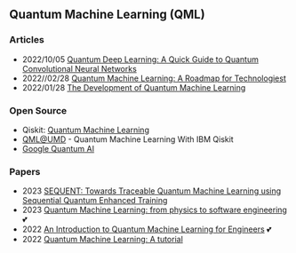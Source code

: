 ## Quantum Machine Learning (QML)



### Articles
- 2022/10/05 [Quantum Deep Learning: A Quick Guide to Quantum Convolutional Neural Networks](https://towardsdatascience.com/quantum-deep-learning-a-quick-guide-to-quantum-convolutional-neural-networks-d65284e21fc4)
- 2022//02/28 [Quantum Machine Learning: A Roadmap for Technologiest](https://quantumstrategyinstitute.com/2022/02/28/quantum-machine-learning-a-roadmap-for-technologists/)
- 2022/01/28 [The Development of Quantum Machine Learning](https://hdsr.mitpress.mit.edu/pub/cgmjzm3c/release/3)



### Open Source
- Qiskit: [Quantum Machine Learning](https://learn.qiskit.org/course/machine-learning/introduction)
- [QML@UMD](https://qmlfire.github.io/) - Quantum Machine Learning With IBM Qiskit
- [Google Quantum AI](https://quantumai.google/)



### Papers
- 2023 [SEQUENT: Towards Traceable Quantum Machine Learning using Sequential Quantum Enhanced Training](https://arxiv.org/abs/2301.02601)
- 2023 [Quantum Machine Learning: from physics to software engineering](https://arxiv.org/abs/2301.01851) 💕
- 2022 [An Introduction to Quantum Machine Learning for Engineers](https://arxiv.org/pdf/2205.09510.pdf) 💕
- 2022 [Quantum Machine Learning: A tutorial](https://www.sciencedirect.com/science/article/pii/S0925231221011000)



